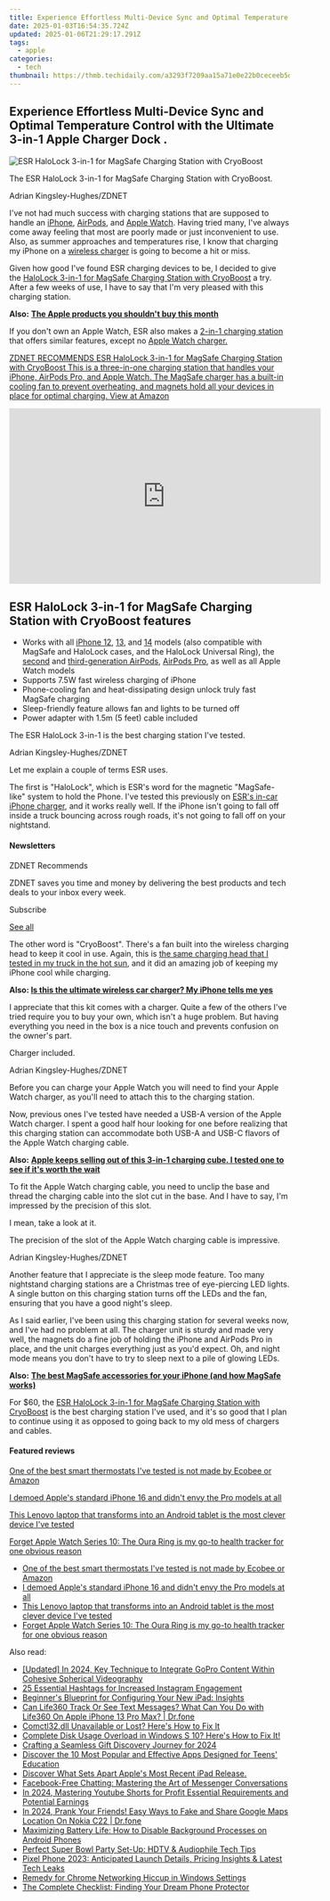 ```yaml
---
title: Experience Effortless Multi-Device Sync and Optimal Temperature Control with the Ultimate 3-in-1 Apple Charger Dock .
date: 2025-01-03T16:54:35.724Z
updated: 2025-01-06T21:29:17.291Z
tags:
  - apple
categories:
  - tech
thumbnail: https://thmb.techidaily.com/a3293f7209aa15a71e0e22b0ceceeb5d43595d799fa4a5a92be66390c4a5c2d5.jpg
---
```


## Experience Effortless Multi-Device Sync and Optimal Temperature Control with the Ultimate 3-in-1 Apple Charger Dock .

![ESR HaloLock 3-in-1 for MagSafe Charging Station with CryoBoost](https://www.zdnet.com/a/img/resize/fa3289300cecf6fec491cf43bc9b7dd15dca68ac/2023/05/15/92bda21b-06ed-4bd2-99d5-3320de4f98e1/img-3633.jpg?auto=webp&width=1280)

The ESR HaloLock 3-in-1 for MagSafe Charging Station with CryoBoost.

Adrian Kingsley-Hughes/ZDNET

I've not had much success with charging stations that are supposed to handle an [iPhone](https://www.zdnet.com/article/best-iphone/), [AirPods](https://www.zdnet.com/article/best-airpods/), and [Apple Watch](https://www.zdnet.com/article/best-apple-watch/). Having tried many, I've always come away feeling that most are poorly made or just inconvenient to use. Also, as summer approaches and temperatures rise, I know that charging my iPhone on a [wireless charger](https://www.zdnet.com/article/best-wireless-charger/) is going to become a hit or miss.  

Given how good I've found ESR charging devices to be, I decided to give the [HaloLock 3-in-1 for MagSafe Charging Station with CryoBoost](https://buy.geni.us/Proxy.ashx?TSID=368250&GR%5FURL=https%3A%2F%2Fwww.amazon.com%2FESR-HaloLock-CryoBoost-Compatible-Phone-Cooling%2Fdp%2FB09Y5QX2CD%2F%3Ftag%3Dzd-buy-button-20%26ascsubtag%3D%5F%5FCOM%5FCLICK%5FID%5F%5F%7Cf918e76c-4f6b-4b39-8c92-222c3c11c4c4%7Cdtp&dtb=1) a try. After a few weeks of use, I have to say that I'm very pleased with this charging station. 

**Also:** [**The Apple products you shouldn't buy this month**](https://www.zdnet.com/article/the-apple-products-you-shouldnt-buy-this-month/) 

If you don't own an Apple Watch, ESR also makes a [2-in-1 charging station](https://buy.geni.us/Proxy.ashx?TSID=368250&GR%5FURL=https%3A%2F%2Fwww.amazon.com%2Fdp%2FB09T9DWNGW%3Ftag%3Dzd-buy-button-20%26ascsubtag%3D%5F%5FCOM%5FCLICK%5FID%5F%5F%7Cf918e76c-4f6b-4b39-8c92-222c3c11c4c4%7Cdtp&dtb=1) that offers similar features, except no [Apple Watch charger.](https://www.zdnet.com/article/get-a-pocket-sized-apple-watch-charger-you-can-take-anywhere-for-just-20/)

[ZDNET RECOMMENDS ESR HaloLock 3-in-1 for MagSafe Charging Station with CryoBoost This is a three-in-one charging station that handles your iPhone, AirPods Pro, and Apple Watch. The MagSafe charger has a built-in cooling fan to prevent overheating, and magnets hold all your devices in place for optimal charging. View at Amazon](https://buy.geni.us/Proxy.ashx?TSID=368250&GR%5FURL=https%3A%2F%2Fwww.amazon.com%2FESR-HaloLock-CryoBoost-Compatible-Phone-Cooling%2Fdp%2FB09Y5QX2CD%2F%3Ftag%3Dzd-buy-button-20%26ascsubtag%3D%5F%5FCOM%5FCLICK%5FID%5F%5F%7Cf918e76c-4f6b-4b39-8c92-222c3c11c4c4%7Cdtp&dtb=1)

<!-- affiliate ads begin -->
<iframe width="560" height="315" src="https://www.youtube.com/embed/GyfJUhsz_AY?si=x2HjoLX1B89oEPgZ" title="YouTube video player" frameborder="0" allow="accelerometer; autoplay; clipboard-write; encrypted-media; gyroscope; picture-in-picture; web-share" referrerpolicy="strict-origin-when-cross-origin" allowfullscreen></iframe>
<!-- affiliate ads end -->

##  ESR HaloLock 3-in-1 for MagSafe Charging Station with CryoBoost features

* Works with all [iPhone 12](https://apple.sjv.io/c/159047/435031/7613?&sharedid=zdnet&partnerpropertyid=1980086&u=https%3A%2F%2Fwww.apple.com%2Fshop%2Fbuy-iphone%2Fiphone-12&subId1=zd-%5F%5FCOM%5FCLICK%5FID%5F%5F-dtp), [13](https://apple.sjv.io/c/159047/435031/7613?&sharedid=zdnet&partnerpropertyid=1980086&u=https%3A%2F%2Fwww.apple.com%2Fshop%2Fbuy-iphone%2Fiphone-13&subId1=zd-%5F%5FCOM%5FCLICK%5FID%5F%5F-dtp), and [14](https://apple.sjv.io/c/159047/435031/7613?&sharedid=zdnet&partnerpropertyid=1980086&u=https%3A%2F%2Fwww.apple.com%2Fshop%2Fbuy-iphone%2Fiphone-14&subId1=zd-%5F%5FCOM%5FCLICK%5FID%5F%5F-dtp) models (also compatible with MagSafe and HaloLock cases, and the HaloLock Universal Ring), the [second](https://www.zdnet.com/product/apple-airpods-2019/) and [third-generation AirPods](https://www.zdnet.com/article/apple-airpods-3rd-generation-review/), [AirPods Pro](https://www.zdnet.com/article/apple-airpods-pro-2nd-gen-6-tips-and-tricks-to-get-the-most-out-of-apples-newest-wireless-earbuds/), as well as all Apple Watch models
* Supports 7.5W fast wireless charging of iPhone
* Phone-cooling fan and heat-dissipating design unlock truly fast MagSafe charging
* Sleep-friendly feature allows fan and lights to be turned off
* Power adapter with 1.5m (5 feet) cable included

The ESR HaloLock 3-in-1 is the best charging station I've tested.

Adrian Kingsley-Hughes/ZDNET

Let me explain a couple of terms ESR uses. 

The first is "HaloLock", which is ESR's word for the magnetic "MagSafe-like" system to hold the Phone. I've tested this previously on [ESR's in-car iPhone charger](https://www.zdnet.com/home-and-office/is-this-the-ultimate-wireless-car-charger-my-iphone-tells-me-yes/), and it works really well. If the iPhone isn't going to fall off inside a truck bouncing across rough roads, it's not going to fall off on your nightstand. 

#### Newsletters

ZDNET Recommends

ZDNET saves you time and money by delivering the best products and tech deals to your inbox every week.

 Subscribe

[See all](https://www.zdnet.com/newsletters/)

The other word is "CryoBoost". There's a fan built into the wireless charging head to keep it cool in use. Again, this is [the same charging head that I tested in my truck in the hot sun](https://www.zdnet.com/home-and-office/is-this-the-ultimate-wireless-car-charger-my-iphone-tells-me-yes/), and it did an amazing job of keeping my iPhone cool while charging. 

**Also: [Is this the ultimate wireless car charger? My iPhone tells me yes](https://www.zdnet.com/home-and-office/is-this-the-ultimate-wireless-car-charger-my-iphone-tells-me-yes/)**

I appreciate that this kit comes with a charger. Quite a few of the others I've tried require you to buy your own, which isn't a huge problem. But having everything you need in the box is a nice touch and prevents confusion on the owner's part. 

Charger included.

Adrian Kingsley-Hughes/ZDNET

Before you can charge your Apple Watch you will need to find your Apple Watch charger, as you'll need to attach this to the charging station. 

Now, previous ones I've tested have needed a USB-A version of the Apple Watch charger. I spent a good half hour looking for one before realizing that this charging station can accommodate both USB-A and USB-C flavors of the Apple Watch charging cable. 

**Also:** [**Apple keeps selling out of this 3-in-1 charging cube. I tested one to see if it's worth the wait**](https://www.zdnet.com/article/apple-keeps-selling-out-of-this-3-in-1-charging-cube-i-tested-one-to-see-if-its-worth-the-wait/) 

To fit the Apple Watch charging cable, you need to unclip the base and thread the charging cable into the slot cut in the base. And I have to say, I'm impressed by the precision of this slot. 

I mean, take a look at it. 

The precision of the slot of the Apple Watch charging cable is impressive.

Adrian Kingsley-Hughes/ZDNET

Another feature that I appreciate is the sleep mode feature. Too many nightstand charging stations are a Christmas tree of eye-piercing LED lights. A single button on this charging station turns off the LEDs and the fan, ensuring that you have a good night's sleep. 

As I said earlier, I've been using this charging station for several weeks now, and I've had no problem at all. The charger unit is sturdy and made very well, the magnets do a fine job of holding the iPhone and AirPods Pro in place, and the unit charges everything just as you'd expect. Oh, and night mode means you don't have to try to sleep next to a pile of glowing LEDs. 

**Also:** [**The best MagSafe accessories for your iPhone (and how MagSafe works)**](https://www.zdnet.com/article/best-magsafe-accessory/)

For $60, the [ESR HaloLock 3-in-1 for MagSafe Charging Station with CryoBoost](https://buy.geni.us/Proxy.ashx?TSID=368250&GR%5FURL=https%3A%2F%2Fwww.amazon.com%2FESR-HaloLock-CryoBoost-Compatible-Phone-Cooling%2Fdp%2FB09Y5QX2CD%3Ftag%3Dzd-buy-button-20%26ascsubtag%3D%5F%5FCOM%5FCLICK%5FID%5F%5F%7Cf918e76c-4f6b-4b39-8c92-222c3c11c4c4%7Cdtp&dtb=1) is the best charging station I've used, and it's so good that I plan to continue using it as opposed to going back to my old mess of chargers and cables. 

#### Featured reviews

[One of the best smart thermostats I've tested is not made by Ecobee or Amazon](https://www.zdnet.com/article/one-of-the-best-smart-thermostats-ive-tested-is-not-made-by-ecobee-or-amazon/ "One of the best smart thermostats I've tested is not made by Ecobee or Amazon")

[I demoed Apple's standard iPhone 16 and didn't envy the Pro models at all](https://www.zdnet.com/article/i-upgraded-to-the-iphone-16-plus-heres-why-its-the-model-most-people-should-buy/ "I demoed Apple's standard iPhone 16 and didn't envy the Pro models at all")

[This Lenovo laptop that transforms into an Android tablet is the most clever device I've tested](https://www.zdnet.com/article/i-tested-lenovos-windows-laptop-that-doubles-as-an-android-tablet-and-it-has-so-much-potential/ "This Lenovo laptop that transforms into an Android tablet is the most clever device I've tested")

[Forget Apple Watch Series 10: The Oura Ring is my go-to health tracker for one obvious reason](https://www.zdnet.com/article/forget-apple-watch-series-10-the-oura-ring-is-my-go-to-health-tracker-for-one-obvious-reason/ "Forget Apple Watch Series 10: The Oura Ring is my go-to health tracker for one obvious reason")

* [One of the best smart thermostats I've tested is not made by Ecobee or Amazon](https://www.zdnet.com/article/one-of-the-best-smart-thermostats-ive-tested-is-not-made-by-ecobee-or-amazon/ "One of the best smart thermostats I've tested is not made by Ecobee or Amazon")
* [I demoed Apple's standard iPhone 16 and didn't envy the Pro models at all](https://www.zdnet.com/article/i-upgraded-to-the-iphone-16-plus-heres-why-its-the-model-most-people-should-buy/ "I demoed Apple's standard iPhone 16 and didn't envy the Pro models at all")
* [This Lenovo laptop that transforms into an Android tablet is the most clever device I've tested](https://www.zdnet.com/article/i-tested-lenovos-windows-laptop-that-doubles-as-an-android-tablet-and-it-has-so-much-potential/ "This Lenovo laptop that transforms into an Android tablet is the most clever device I've tested")
* [Forget Apple Watch Series 10: The Oura Ring is my go-to health tracker for one obvious reason](https://www.zdnet.com/article/forget-apple-watch-series-10-the-oura-ring-is-my-go-to-health-tracker-for-one-obvious-reason/ "Forget Apple Watch Series 10: The Oura Ring is my go-to health tracker for one obvious reason")

<ins class="adsbygoogle"
     style="display:block"
     data-ad-format="autorelaxed"
     data-ad-client="ca-pub-7571918770474297"
     data-ad-slot="1223367746"></ins>

<ins class="adsbygoogle"
     style="display:block"
     data-ad-client="ca-pub-7571918770474297"
     data-ad-slot="8358498916"
     data-ad-format="auto"
     data-full-width-responsive="true"></ins>

<span class="atpl-alsoreadstyle">Also read:</span>
<div><ul>
<li><a href="https://fox-cloud.techidaily.com/updated-in-2024-key-technique-to-integrate-gopro-content-within-cohesive-spherical-videography/"><u>[Updated] In 2024, Key Technique to Integrate GoPro Content Within Cohesive Spherical Videography</u></a></li>
<li><a href="https://instagram-clips.techidaily.com/25-essential-hashtags-for-increased-instagram-engagement/"><u>25 Essential Hashtags for Increased Instagram Engagement</u></a></li>
<li><a href="https://tech-recovery.techidaily.com/beginners-blueprint-for-configuring-your-new-ipad-insights/"><u>Beginner's Blueprint for Configuring Your New iPad: Insights</u></a></li>
<li><a href="https://fake-location.techidaily.com/can-life360-track-or-see-text-messages-what-can-you-do-with-life360-on-apple-iphone-13-pro-max-drfone-by-drfone-virtual-ios/"><u>Can Life360 Track Or See Text Messages? What Can You Do with Life360 On Apple iPhone 13 Pro Max? | Dr.fone</u></a></li>
<li><a href="https://techtrends.techidaily.com/1722854522880-comctl32dll-unavailable-or-lost-heres-how-to-fix-it/"><u>Comctl32.dll Unavailable or Lost? Here's How to Fix It</u></a></li>
<li><a href="https://win-forum.techidaily.com/1722915360526-complete-disk-usage-overload-in-windows-s-10-heres-how-to-fix-it/"><u>Complete Disk Usage Overload in Windows S 10? Here's How to Fix It!</u></a></li>
<li><a href="https://extra-tips.techidaily.com/crafting-a-seamless-gift-discovery-journey-for-2024/"><u>Crafting a Seamless Gift Discovery Journey for 2024</u></a></li>
<li><a href="https://techtrends.techidaily.com/discover-the-10-most-popular-and-effective-apps-designed-for-teens-education/"><u>Discover the 10 Most Popular and Effective Apps Designed for Teens' Education</u></a></li>
<li><a href="https://techtrends.techidaily.com/1722880693605-discover-what-sets-apart-apples-most-recent-ipad-release/"><u>Discover What Sets Apart Apple's Most Recent iPad Release.</u></a></li>
<li><a href="https://techtrends.techidaily.com/facebook-free-chatting-mastering-the-art-of-messenger-conversations/"><u>Facebook-Free Chatting: Mastering the Art of Messenger Conversations</u></a></li>
<li><a href="https://youtube-stream.techidaily.com/in-2024-mastering-youtube-shorts-for-profit-essential-requirements-and-potential-earnings/"><u>In 2024, Mastering Youtube Shorts for Profit Essential Requirements and Potential Earnings</u></a></li>
<li><a href="https://phone-solutions.techidaily.com/in-2024-prank-your-friends-easy-ways-to-fake-and-share-google-maps-location-on-nokia-c22-drfone-by-drfone-virtual-android/"><u>In 2024, Prank Your Friends! Easy Ways to Fake and Share Google Maps Location On Nokia C22 | Dr.fone</u></a></li>
<li><a href="https://techtrends.techidaily.com/maximizing-battery-life-how-to-disable-background-processes-on-android-phones/"><u>Maximizing Battery Life: How to Disable Background Processes on Android Phones</u></a></li>
<li><a href="https://techtrends.techidaily.com/perfect-super-bowl-party-set-up-hdtv-and-audiophile-tech-tips/"><u>Perfect Super Bowl Party Set-Up: HDTV & Audiophile Tech Tips</u></a></li>
<li><a href="https://techtrends.techidaily.com/pixel-phone-2023-anticipated-launch-details-pricing-insights-and-latest-tech-leaks/"><u>Pixel Phone 2023: Anticipated Launch Details, Pricing Insights & Latest Tech Leaks</u></a></li>
<li><a href="https://win11-tips.techidaily.com/remedy-for-chrome-networking-hiccup-in-windows-settings/"><u>Remedy for Chrome Networking Hiccup in Windows Settings</u></a></li>
<li><a href="https://techtrends.techidaily.com/the-complete-checklist-finding-your-dream-phone-protector/"><u>The Complete Checklist: Finding Your Dream Phone Protector</u></a></li>
</ul></div>

